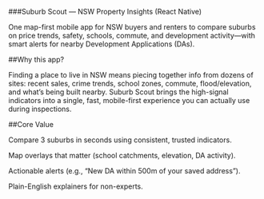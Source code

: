 ###Suburb Scout — NSW Property Insights (React Native)

One map-first mobile app for NSW buyers and renters to compare suburbs on price trends, safety, schools, commute, and development activity—with smart alerts for nearby Development Applications (DAs).

##Why this app?

Finding a place to live in NSW means piecing together info from dozens of sites: recent sales, crime trends, school zones, commute, flood/elevation, and what’s being built nearby. Suburb Scout brings the high-signal indicators into a single, fast, mobile-first experience you can actually use during inspections.

##Core Value

Compare 3 suburbs in seconds using consistent, trusted indicators.

Map overlays that matter (school catchments, elevation, DA activity).

Actionable alerts (e.g., “New DA within 500m of your saved address”).

Plain-English explainers for non-experts.